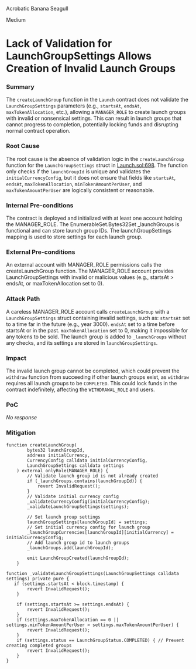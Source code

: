 Acrobatic Banana Seagull

Medium

# Lack of Validation for LaunchGroupSettings Allows Creation of Invalid Launch Groups

### Summary

The ```createLaunchGroup``` function in the ```Launch``` contract does not validate the ```LaunchGroupSettings``` parameters (e.g., ```startsAt```, ```endsAt```, ```maxTokenAllocation```, etc.), allowing a ```MANAGER_ROLE``` to create launch groups with invalid or nonsensical settings. This can result in launch groups that cannot progress to completion, potentially locking funds and disrupting normal contract operation.

### Root Cause

The root cause is the absence of validation logic in the ```createLaunchGroup``` function for the ```LaunchGroupSettings``` struct in [Launch.sol:698](https://github.com/sherlock-audit/2025-02-rova/blob/main/rova-contracts/src/Launch.sol#L698). The function only checks if the ```launchGroupId``` is unique and validates the ```initialCurrencyConfig```, but it does not ensure that fields like ```startsAt```, ```endsAt```, ```maxTokenAllocation```, ```minTokenAmountPerUser```, and ```maxTokenAmountPerUser``` are logically consistent or reasonable.

### Internal Pre-conditions

The contract is deployed and initialized with at least one account holding the MANAGER_ROLE.
The EnumerableSet.Bytes32Set _launchGroups is functional and can store launch group IDs.
The launchGroupSettings mapping is used to store settings for each launch group.

### External Pre-conditions

An external account with MANAGER_ROLE permissions calls the createLaunchGroup function.
The MANAGER_ROLE account provides LaunchGroupSettings with invalid or malicious values (e.g., startsAt > endsAt, or maxTokenAllocation set to 0).

### Attack Path

A careless MANAGER_ROLE account calls ```createLaunchGroup``` with a ```LaunchGroupSettings``` struct containing invalid settings, such as:
```startsAt``` set to a time far in the future (e.g., year 3000).
```endsAt``` set to a time before startsAt or in the past.
```maxTokenAllocation``` set to 0, making it impossible for any tokens to be sold.
The launch group is added to ```_launchGroups``` without any checks, and its settings are stored in ```launchGroupSettings```.

### Impact

The invalid launch group cannot be completed, which could prevent the ```withdraw``` function from succeeding if other launch groups exist, as ```withdraw``` requires all launch groups to be ```COMPLETED```. This could lock funds in the contract indefinitely, affecting the ```WITHDRAWAL_ROLE``` and users.

### PoC

_No response_

### Mitigation

```solidity
function createLaunchGroup(
        bytes32 launchGroupId,
        address initialCurrency,
        CurrencyConfig calldata initialCurrencyConfig,
        LaunchGroupSettings calldata settings
    ) external onlyRole(MANAGER_ROLE) {
        // Validate launch group id is not already created
        if (_launchGroups.contains(launchGroupId)) {
            revert InvalidRequest();
        }
        // Validate initial currency config
        _validateCurrencyConfig(initialCurrencyConfig);
        _validateLaunchGroupSettings(settings);

        // Set launch group settings
        launchGroupSettings[launchGroupId] = settings;
        // Set initial currency config for launch group
        _launchGroupCurrencies[launchGroupId][initialCurrency] = initialCurrencyConfig;
        // Add launch group id to launch groups
        _launchGroups.add(launchGroupId);

        emit LaunchGroupCreated(launchGroupId);
    }

function _validateLaunchGroupSettings(LaunchGroupSettings calldata settings) private pure {
   if (settings.startsAt < block.timestamp) {
        revert InvalidRequest();
    }

    if (settings.startsAt >= settings.endsAt) {
        revert InvalidRequest();
    }
    if (settings.maxTokenAllocation == 0 || settings.minTokenAmountPerUser > settings.maxTokenAmountPerUser) {
        revert InvalidRequest();
    }
    if (settings.status == LaunchGroupStatus.COMPLETED) { // Prevent creating completed groups
        revert InvalidRequest();
    }
}
```